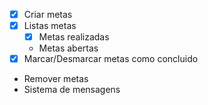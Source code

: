 - [x] Criar metas
- [x] Listas metas
     - [x] Metas realizadas
     - Metas abertas
- [x] Marcar/Desmarcar metas como concluido
- Remover metas
- Sistema de mensagens
